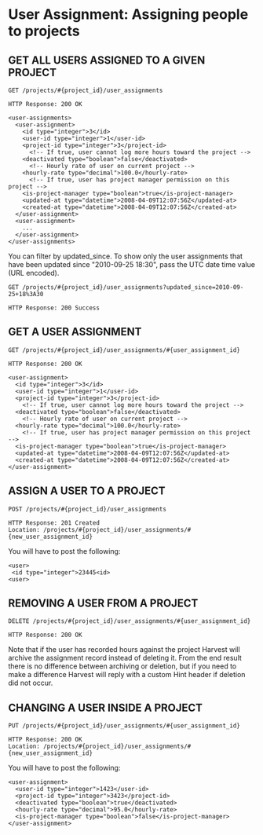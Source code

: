 # User Assignment: Assigning people to projects

## GET ALL USERS ASSIGNED TO A GIVEN PROJECT

    GET /projects/#{project_id}/user_assignments

    HTTP Response: 200 OK

    <user-assignments>
      <user-assignment>
        <id type="integer">3</id>
        <user-id type="integer">1</user-id>
        <project-id type="integer">3</project-id>
          <!-- If true, user cannot log more hours toward the project -->
        <deactivated type="boolean">false</deactivated>
          <!-- Hourly rate of user on current project -->
        <hourly-rate type="decimal">100.0</hourly-rate>
          <!-- If true, user has project manager permission on this project -->
        <is-project-manager type="boolean">true</is-project-manager>
        <updated-at type="datetime">2008-04-09T12:07:56Z</updated-at>
        <created-at type="datetime">2008-04-09T12:07:56Z</created-at>
      </user-assignment>
      <user-assignment>
        ...
      </user-assignment>
    </user-assignments>

You can filter by updated_since. To show only the user assignments that have been updated since "2010-09-25 18:30", pass the UTC date time value (URL encoded).

    GET /projects/#{project_id}/user_assignments?updated_since=2010-09-25+18%3A30

    HTTP Response: 200 Success

## GET A USER ASSIGNMENT

    GET /projects/#{project_id}/user_assignments/#{user_assignment_id}

    HTTP Response: 200 OK

    <user-assignment>
      <id type="integer">3</id>
      <user-id type="integer">1</user-id>
      <project-id type="integer">3</project-id>
        <!-- If true, user cannot log more hours toward the project -->
      <deactivated type="boolean">false</deactivated>
        <!-- Hourly rate of user on current project -->
      <hourly-rate type="decimal">100.0</hourly-rate>
        <!-- If true, user has project manager permission on this project -->
      <is-project-manager type="boolean">true</is-project-manager>
      <updated-at type="datetime">2008-04-09T12:07:56Z</updated-at>
      <created-at type="datetime">2008-04-09T12:07:56Z</created-at>
    </user-assignment>

## ASSIGN A USER TO A PROJECT

    POST /projects/#{project_id}/user_assignments

    HTTP Response: 201 Created
    Location: /projects/#{project_id}/user_assignments/#{new_user_assignment_id}

You will have to post the following:

    <user>
     <id type="integer">23445<id>
    <user>

## REMOVING A USER FROM A PROJECT

    DELETE /projects/#{project_id}/user_assignments/#{user_assignment_id}

    HTTP Response: 200 OK

Note that if the user has recorded hours against the project Harvest will archive the assignment record instead of deleting it. From the end result there is no difference between archiving or deletion, but if you need to make a difference Harvest will reply with a custom Hint header if deletion did not occur.

## CHANGING A USER INSIDE A PROJECT

    PUT /projects/#{project_id}/user_assignments/#{user_assignment_id}

    HTTP Response: 200 OK
    Location: /projects/#{project_id}/user_assignments/#{new_user_assignment_id}

You will have to post the following:

    <user-assignment>
      <user-id type="integer">1423</user-id>
      <project-id type="integer">3423</project-id>
      <deactivated type="boolean">true</deactivated>
      <hourly-rate type="decimal">95.0</hourly-rate>
      <is-project-manager type="boolean">false</is-project-manager>
    </user-assignment>